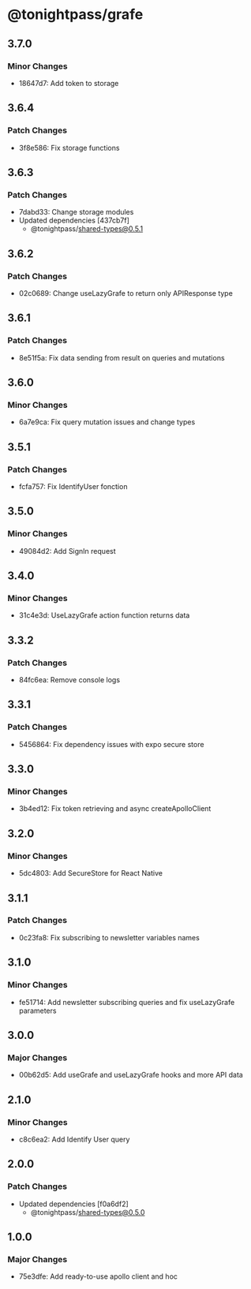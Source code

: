 # @tonightpass/grafe

## 3.7.0

### Minor Changes

- 18647d7: Add token to storage

## 3.6.4

### Patch Changes

- 3f8e586: Fix storage functions

## 3.6.3

### Patch Changes

- 7dabd33: Change storage modules
- Updated dependencies [437cb7f]
  - @tonightpass/shared-types@0.5.1

## 3.6.2

### Patch Changes

- 02c0689: Change useLazyGrafe to return only APIResponse<T> type

## 3.6.1

### Patch Changes

- 8e51f5a: Fix data sending from result on queries and mutations

## 3.6.0

### Minor Changes

- 6a7e9ca: Fix query mutation issues and change types

## 3.5.1

### Patch Changes

- fcfa757: Fix IdentifyUser fonction

## 3.5.0

### Minor Changes

- 49084d2: Add SignIn request

## 3.4.0

### Minor Changes

- 31c4e3d: UseLazyGrafe action function returns data

## 3.3.2

### Patch Changes

- 84fc6ea: Remove console logs

## 3.3.1

### Patch Changes

- 5456864: Fix dependency issues with expo secure store

## 3.3.0

### Minor Changes

- 3b4ed12: Fix token retrieving and async createApolloClient

## 3.2.0

### Minor Changes

- 5dc4803: Add SecureStore for React Native

## 3.1.1

### Patch Changes

- 0c23fa8: Fix subscribing to newsletter variables names

## 3.1.0

### Minor Changes

- fe51714: Add newsletter subscribing queries and fix useLazyGrafe parameters

## 3.0.0

### Major Changes

- 00b62d5: Add useGrafe and useLazyGrafe hooks and more API data

## 2.1.0

### Minor Changes

- c8c6ea2: Add Identify User query

## 2.0.0

### Patch Changes

- Updated dependencies [f0a6df2]
  - @tonightpass/shared-types@0.5.0

## 1.0.0

### Major Changes

- 75e3dfe: Add ready-to-use apollo client and hoc
